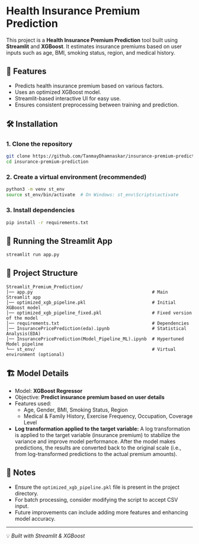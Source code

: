 # Health Insurance Premium Prediction

This project is a **Health Insurance Premium Prediction** tool built using **Streamlit** and **XGBoost**. It estimates insurance premiums based on user inputs such as age, BMI, smoking status, region, and medical history.

## 📌 Features
- Predicts health insurance premium based on various factors.
- Uses an optimized XGBoost model.
- Streamlit-based interactive UI for easy use.
- Ensures consistent preprocessing between training and prediction.

## 🛠 Installation
### 1. Clone the repository
```sh
git clone https://github.com/TanmayDhamnaskar/insurance-premium-prediction
cd insurance-premium-prediction
```

### 2. Create a virtual environment (recommended)
```sh
python3 -m venv st_env
source st_env/bin/activate  # On Windows: st_env\Scripts\activate
```

### 3. Install dependencies
```sh
pip install -r requirements.txt
```

## 🚀 Running the Streamlit App
```sh
streamlit run app.py
```

## 📂 Project Structure
```
Streamlit_Premium_Prediction/
│── app.py                                             # Main Streamlit app
│── optimized_xgb_pipeline.pkl                         # Initial XGBoost model
│── optimized_xgb_pipeline_fixed.pkl                   # Fixed version of the model
│── requirements.txt                                   # Dependencies
│── InsurancePricePrediction(eda).ipynb                # Statistical Analysis(EDA)
│── InsurancePricePrediction(Model_Pipeline_ML).ipynb  # Hypertuned Model pipeline
└── st_env/                                            # Virtual environment (optional)
```

## 🏗 Model Details
- Model: **XGBoost Regressor**
- Objective: **Predict insurance premium based on user details**
- Features used:
  - Age, Gender, BMI, Smoking Status, Region
  - Medical & Family History, Exercise Frequency, Occupation, Coverage Level
- **Log transformation applied to the target variable:** A log transformation is applied to the target variable (insurance premium) to stabilize the variance and improve model performance. After the model makes predictions, the results are converted back to the original scale (i.e., from log-transformed predictions to the actual premium amounts).

## 📑 Notes
- Ensure the `optimized_xgb_pipeline.pkl` file is present in the project directory.
- For batch processing, consider modifying the script to accept CSV input.
- Future improvements can include adding more features and enhancing model accuracy.



---
💡 *Built with Streamlit & XGBoost*

